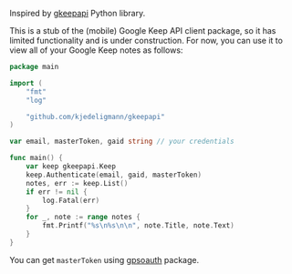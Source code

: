 Inspired by [gkeepapi](https://github.com/kiwiz/gkeepapi) Python library.

This is a stub of the (mobile) Google Keep API client package, so it has limited functionality and is under construction. For now, you can use it to view all of your Google Keep notes as follows:

```go
package main

import (
	"fmt"
	"log"

	"github.com/kjedeligmann/gkeepapi"
)

var email, masterToken, gaid string // your credentials

func main() {
	var keep gkeepapi.Keep
	keep.Authenticate(email, gaid, masterToken)
	notes, err := keep.List()
	if err != nil {
		log.Fatal(err)
	}
	for _, note := range notes {
		fmt.Printf("%s\n%s\n\n", note.Title, note.Text)
	}
}
```

You can get `masterToken` using [gpsoauth](https://github.com/kjedeligmann/gpsoauth) package.
